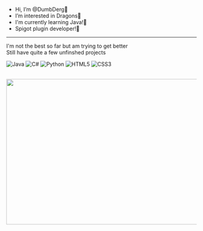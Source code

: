 -  Hi, I’m @DumbDerg💜
-  I’m interested in Dragons💜
-  I'm currently learning Java!💜
-  Spigot plugin developer!💜
<hr>
I'm not the best so far but am trying to get better
<br>
Still have quite a few unfinshed projects

![Java](https://img.shields.io/badge/java-%23ED8B00.svg?style=for-the-badge&logo=openjdk&logoColor=white)
![C#](https://img.shields.io/badge/c%23-%23239120.svg?style=for-the-badge&logo=c-sharp&logoColor=white) ![Python](https://img.shields.io/badge/python-3670A0?style=for-the-badge&logo=python&logoColor=ffdd54) ![HTML5](https://img.shields.io/badge/html5-%23E34F26.svg?style=for-the-badge&logo=html5&logoColor=white) ![CSS3](https://img.shields.io/badge/css3-%231572B6.svg?style=for-the-badge&logo=css3&logoColor=white)

<br>
<img src="https://github.com/DumbDerg/DumbDerg/assets/94778270/5342d976-ac2a-439f-bc64-cf3f551a647a" width="540" height="385">
